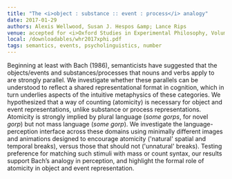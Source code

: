 ```yaml
---
title: "The <i>object : substance :: event : process</i> analogy"
date: 2017-01-29
authors: Alexis Wellwood, Susan J. Hespos &amp; Lance Rips
venue: accepted for <i>Oxford Studies in Experimental Philosophy, Volume 2</i>
local: /downloadables/whr2017xphi.pdf
tags: semantics, events, psycholinguistics, number
---
```


Beginning at least with Bach (1986), semanticists have suggested that the objects/events and substances/processes that nouns and verbs apply to are strongly parallel. We investigate whether these parallels can be understood to reflect a shared representational format in cognition, which in turn underlies aspects of the intuitive metaphysics of these categories. We hypothesized that a way of counting (atomicity) is necessary for object and event representations, unlike substance or process representations. Atomicity is strongly implied by plural language (*some gorps*, for novel *gorp*) but not mass language (*some gorp*). We investigate the language-perception interface across these domains using minimally different images and animations designed to encourage atomicity ('natural' spatial and temporal breaks), versus those that should not ('unnatural' breaks). Testing preference for matching such stimuli with mass or count syntax, our results support Bach’s analogy in perception, and highlight the formal role of atomicity in object and event representation.